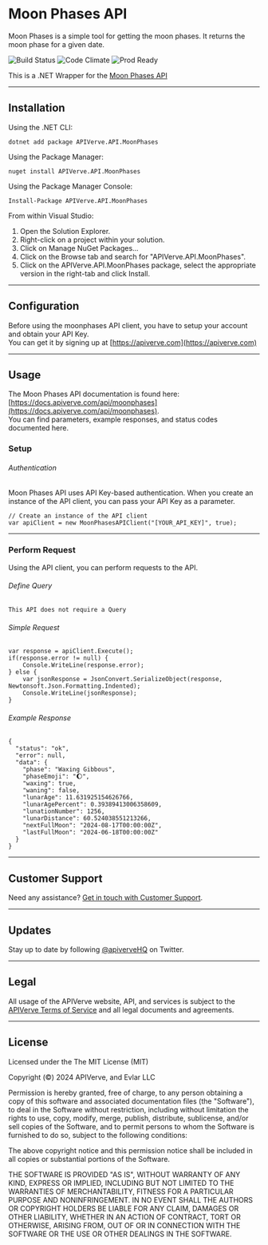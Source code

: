 Moon Phases API
============

Moon Phases is a simple tool for getting the moon phases. It returns the moon phase for a given date.

![Build Status](https://img.shields.io/badge/build-passing-green)
![Code Climate](https://img.shields.io/badge/maintainability-B-purple)
![Prod Ready](https://img.shields.io/badge/production-ready-blue)

This is a .NET Wrapper for the [Moon Phases API](https://apiverve.com/marketplace/api/moonphases)

---

## Installation

Using the .NET CLI:
```
dotnet add package APIVerve.API.MoonPhases
```

Using the Package Manager:
```
nuget install APIVerve.API.MoonPhases
```

Using the Package Manager Console:
```
Install-Package APIVerve.API.MoonPhases
```

From within Visual Studio:

1. Open the Solution Explorer.
2. Right-click on a project within your solution.
3. Click on Manage NuGet Packages...
4. Click on the Browse tab and search for "APIVerve.API.MoonPhases".
5. Click on the APIVerve.API.MoonPhases package, select the appropriate version in the right-tab and click Install.


---

## Configuration

Before using the moonphases API client, you have to setup your account and obtain your API Key.  
You can get it by signing up at [https://apiverve.com](https://apiverve.com)

---

## Usage

The Moon Phases API documentation is found here: [https://docs.apiverve.com/api/moonphases](https://docs.apiverve.com/api/moonphases).  
You can find parameters, example responses, and status codes documented here.

### Setup

###### Authentication
Moon Phases API uses API Key-based authentication. When you create an instance of the API client, you can pass your API Key as a parameter.

```
// Create an instance of the API client
var apiClient = new MoonPhasesAPIClient("[YOUR_API_KEY]", true);
```

---


### Perform Request
Using the API client, you can perform requests to the API.

###### Define Query

```
This API does not require a Query
```

###### Simple Request

```
var response = apiClient.Execute();
if(response.error != null) {
	Console.WriteLine(response.error);
} else {
    var jsonResponse = JsonConvert.SerializeObject(response, Newtonsoft.Json.Formatting.Indented);
    Console.WriteLine(jsonResponse);
}
```

###### Example Response

```
{
  "status": "ok",
  "error": null,
  "data": {
    "phase": "Waxing Gibbous",
    "phaseEmoji": "🌔",
    "waxing": true,
    "waning": false,
    "lunarAge": 11.631925154626766,
    "lunarAgePercent": 0.39389413006358609,
    "lunationNumber": 1256,
    "lunarDistance": 60.524038551213266,
    "nextFullMoon": "2024-08-17T00:00:00Z",
    "lastFullMoon": "2024-06-18T00:00:00Z"
  }
}
```

---

## Customer Support

Need any assistance? [Get in touch with Customer Support](https://apiverve.com/contact).

---

## Updates
Stay up to date by following [@apiverveHQ](https://twitter.com/apiverveHQ) on Twitter.

---

## Legal

All usage of the APIVerve website, API, and services is subject to the [APIVerve Terms of Service](https://apiverve.com/terms) and all legal documents and agreements.

---

## License
Licensed under the The MIT License (MIT)

Copyright (&copy;) 2024 APIVerve, and Evlar LLC

Permission is hereby granted, free of charge, to any person obtaining a copy of this software and associated documentation files (the "Software"), to deal in the Software without restriction, including without limitation the rights to use, copy, modify, merge, publish, distribute, sublicense, and/or sell copies of the Software, and to permit persons to whom the Software is furnished to do so, subject to the following conditions:

The above copyright notice and this permission notice shall be included in all copies or substantial portions of the Software.

THE SOFTWARE IS PROVIDED "AS IS", WITHOUT WARRANTY OF ANY KIND, EXPRESS OR IMPLIED, INCLUDING BUT NOT LIMITED TO THE WARRANTIES OF MERCHANTABILITY, FITNESS FOR A PARTICULAR PURPOSE AND NONINFRINGEMENT. IN NO EVENT SHALL THE AUTHORS OR COPYRIGHT HOLDERS BE LIABLE FOR ANY CLAIM, DAMAGES OR OTHER LIABILITY, WHETHER IN AN ACTION OF CONTRACT, TORT OR OTHERWISE, ARISING FROM, OUT OF OR IN CONNECTION WITH THE SOFTWARE OR THE USE OR OTHER DEALINGS IN THE SOFTWARE.